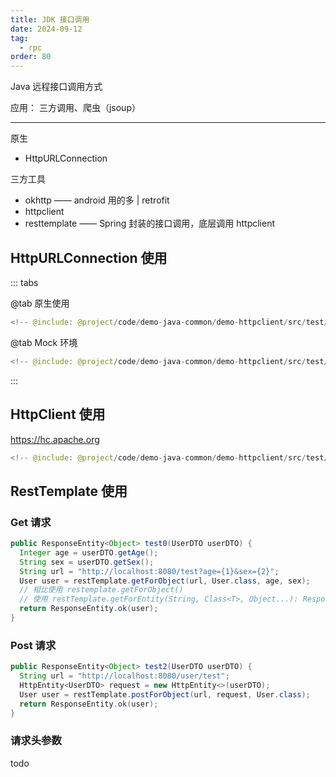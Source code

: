 ```yaml
---
title: JDK 接口调用
date: 2024-09-12
tag:
  - rpc
order: 80
---
```


Java 远程接口调用方式

应用： 三方调用、爬虫（jsoup）

---

原生

- HttpURLConnection

三方工具

- okhttp —— android 用的多 | retrofit
- httpclient
- resttemplate —— Spring 封装的接口调用，底层调用 httpclient

## HttpURLConnection 使用

::: tabs

@tab 原生使用

```java
<!-- @include: @project/code/demo-java-common/demo-httpclient/src/test/java/org/example/HttpURLConnTest.java -->
```

@tab Mock 环境

```java
<!-- @include: @project/code/demo-java-common/demo-httpclient/src/test/java/org/example/BaseTest.java -->
```

:::

## HttpClient 使用

<https://hc.apache.org>

```java
<!-- @include: @project/code/demo-java-common/demo-httpclient/src/test/java/org/example/HttpClientTest.java -->
```

## RestTemplate 使用

### Get 请求

```java
public ResponseEntity<Object> test0(UserDTO userDTO) {
  Integer age = userDTO.getAge();
  String sex = userDTO.getSex();
  String url = "http://localhost:8080/test?age={1}&sex={2}";
  User user = restTemplate.getForObject(url, User.class, age, sex);
  // 相比使用 restemplate.getForObject()
  // 使用 restTemplate.getForEntity(String, Class<T>, Object...): ResponseEntity<T> 更好处理运行时异常
  return ResponseEntity.ok(user);
}
```

### Post 请求

```java
public ResponseEntity<Object> test2(UserDTO userDTO) {
  String url = "http://localhost:8080/user/test";
  HttpEntity<UserDTO> request = new HttpEntity<>(userDTO);
  User user = restTemplate.postForObject(url, request, User.class);
  return ResponseEntity.ok(user);
}
```

### 请求头参数

todo
